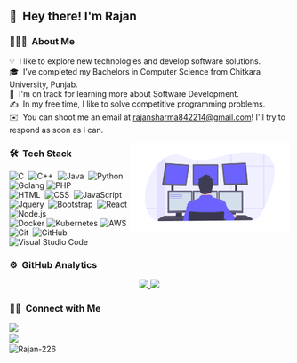 ## 👋 &nbsp;Hey there! I'm Rajan
### 👨🏻‍💻 &nbsp;About Me
💡 &nbsp;I like to explore new technologies and develop software solutions.\
🎓 &nbsp;I've completed my Bachelors in Computer Science from Chitkara University, Punjab.\
🌱 &nbsp;I'm on track for learning more about Software Development.\
✍️ &nbsp;In my free time, I like to solve competitive programming problems.\
✉️ &nbsp;You can shoot me an email at rajansharma842214@gmail.com! I'll try to respond as soon as I can.

<img height="160em" align="right" src="https://github.com/Rajan-226/Rajan-226/blob/main/Programmer.png">

### 🛠 &nbsp;Tech Stack

![C](https://img.shields.io/badge/-C-333333?style=flat&logo=C&logoColor=#A8B9CC)
&nbsp;![C++](https://img.shields.io/badge/-C++-333333?style=flat&logo=C%2B%2B&logoColor=00599C)&nbsp;
![Java](https://img.shields.io/badge/-Java-333333?style=flat&logo=Java&logoColor=FFA518)&nbsp;
![Python](https://img.shields.io/badge/-Python-333333?style=flat&logo=python&logoColor=#3776AB)
![Golang](https://img.shields.io/badge/-Golang-333333?style=flat&logo=go&logoColor=00ADD8)
![PHP](https://img.shields.io/badge/-PHP-333333?style=flat&logo=PHP&logoColor=8993be)\
![HTML](https://img.shields.io/badge/-HTML-333333?style=flat&logo=HTML5)&nbsp;
![CSS](https://img.shields.io/badge/-CSS-333333?style=flat&logo=CSS3&logoColor=1572B6)&nbsp;
![JavaScript](https://img.shields.io/badge/-JavaScript-333333?style=flat&logo=javascript)&nbsp;
![Jquery](https://img.shields.io/badge/-Jquery-333333?style=flat&logo=Jquery&logoColor=0769ad)&nbsp;
![Bootstrap](https://img.shields.io/badge/-Bootstrap-333333?style=flat&logo=bootstrap&logoColor=563D7C)&nbsp;
![React](https://img.shields.io/badge/-React-333333?style=flat&logo=React&logoColor=light-blue)&nbsp;
![Node.js](https://img.shields.io/badge/-Node.js-333333?style=flat&logo=node.js)\
![Docker](https://img.shields.io/badge/-Docker-333333?style=flat&logo=docker&logoColor=1572B6)
![Kubernetes](https://img.shields.io/badge/-Kubernetes-333333?style=flat&logo=kubernetes&logoColor=1572B6)
![AWS](https://img.shields.io/badge/-AWS-333333?style=flat&logo=aws&logoColor=1572B6)\
![Git](https://img.shields.io/badge/-Git-333333?style=flat&logo=git)&nbsp;
![GitHub](https://img.shields.io/badge/-GitHub-333333?style=flat&logo=github)&nbsp;
![Visual Studio Code](https://img.shields.io/badge/-Visual%20Studio%20Code-333333?style=flat&logo=visual-studio-code&logoColor=007ACC)&nbsp;

### ⚙️ &nbsp;GitHub Analytics

<p align="center">
<a href="https://github.com/Rajan-226">
  <img height="160em" src="https://github-readme-stats-eight-theta.vercel.app/api?username=Rajan-226&show_icons=true&theme=vue-dark&include_all_commits=true&count_private=true" />
<img height="160em" src="https://github-readme-stats-eight-theta.vercel.app/api/top-langs/?username=Rajan-226&layout=compact&exclude_lang=java+r&theme=vue-dark" />
</a>
</p>

### 🤝🏻 &nbsp;Connect with Me

<p>
<a href="https://www.linkedin.com/in/rajan226/"><img src="https://img.shields.io/badge/-Rajan%20Sharma-0077B5?style=flat-square&logo=Linkedin&logoColor=white"/></a><br>
<a href="mailto:rajansharma842214@gmail.com"><img src="https://img.shields.io/badge/-rajansharma842214@gmail.com-D14836?style=flat-square&logo=Gmail&logoColor=white"/></a><br>
<img src="https://komarev.com/ghpvc/?username=Rajan-226&label=Profile%20views&color=0e75b6&style=flat" alt="Rajan-226" /> 
</p>
